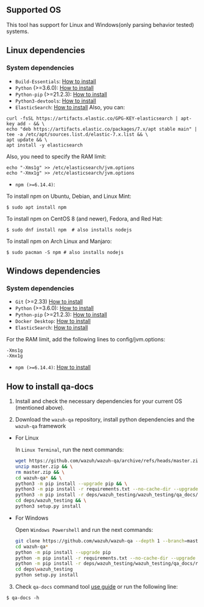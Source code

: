 ## Supported OS
This tool has support for Linux and Windows(only parsing behavior tested) systems.

## Linux dependencies

### System dependencies

- `Build-Essentials`: [How to install](https://howtoprogram.xyz/2016/06/28/install-build-essentials-for-centos-rhel-and-ubuntu/)
- `Python` (>=3.6.0): [How to install](https://docs.python-guide.org/starting/install3/linux/)
- `Python-pip` (>=21.2.3): [How to install](https://www.tecmint.com/install-pip-in-linux/)
- `Python3-devtools`: [How to install](https://py-generic-project.readthedocs.io/en/latest/installing.html)
- `ElasticSearch`: [How to install](https://www.elastic.co/downloads/elasticsearch)
Also, you can:
```
curl -fsSL https://artifacts.elastic.co/GPG-KEY-elasticsearch | apt-key add - && \
echo "deb https://artifacts.elastic.co/packages/7.x/apt stable main" | tee -a /etc/apt/sources.list.d/elastic-7.x.list && \
apt update && \
apt install -y elasticsearch
```

Also, you need to specify the RAM limit:
```
echo "-Xms1g" >> /etc/elasticsearch/jvm.options
echo "-Xmx1g" >> /etc/elasticsearch/jvm.options
```

- `npm (>=6.14.4)`:

To install npm on Ubuntu, Debian, and Linux Mint:

```
$ sudo apt install npm
```

To install npm on CentOS 8 (and newer), Fedora, and Red Hat:
```
$ sudo dnf install npm	# also installs nodejs
```

To install npm on Arch Linux and Manjaro:

```
$ sudo pacman -S npm # also installs nodejs
```

## Windows dependencies

### System dependencies

- `Git` (>=2.33) [How to install](https://github.com/git-guides/install-git#install-git-on-windows)
- `Python` (>=3.6.0): [How to install](https://realpython.com/installing-python/#how-to-install-from-the-full-installer)
- `Python-pip` (>=21.2.3): [How to install](https://www.liquidweb.com/kb/install-pip-windows/)
- `Docker Desktop`: [How to install](https://docs.docker.com/desktop/windows/install/#install-docker-desktop-on-windows)
- `ElasticSearch`: [How to install](https://www.elastic.co/downloads/elasticsearch)

For the RAM limit, add the following lines to config/jvm.options:
```
-Xms1g
-Xmx1g
```

- `npm (>=6.14.4)`: [How to install](https://nodejs.org/en/download/)

## How to install qa-docs

1. Install and check the necessary dependencies for your current OS (mentioned above).

2. Download the `wazuh-qa` repository, install python dependencies and the `wazuh-qa` framework

- For Linux

    In `Linux Terminal`, run the next commands:
    ```bash
    wget https://github.com/wazuh/wazuh-qa/archive/refs/heads/master.zip && \
    unzip master.zip && \
    rm master.zip && \
    cd wazuh-qa* && \
    python3 -m pip install --upgrade pip && \
    python3 -m pip install -r requirements.txt --no-cache-dir --upgrade --only-binary=:cryptography,grpcio: --ignore-installed && \
    python3 -m pip install -r deps/wazuh_testing/wazuh_testing/qa_docs/requirements.txt && \
    cd deps/wazuh_testing && \
    python3 setup.py install
    ```
- For Windows

    Open `Windows Powershell` and run the next commands:
    ```bash
    git clone https://github.com/wazuh/wazuh-qa --depth 1 --branch=master
    cd wazuh-qa*
    python -m pip install --upgrade pip
    python -m pip install -r requirements.txt --no-cache-dir --upgrade --only-binary=:cryptography,grpcio: --ignore-installed
    python -m pip install -r deps/wazuh_testing/wazuh_testing/qa_docs/requirements.txt
    cd deps\wazuh_testing
    python setup.py install
    ```

3. Check `qa-docs` command tool [use guide](https://github.com/wazuh/wazuh-qa/wiki/QADOCS-use-guide) or run the following line:

```
$ qa-docs -h
```